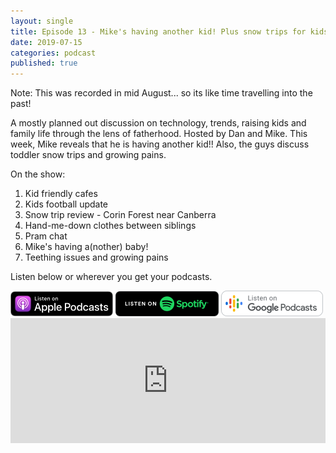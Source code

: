 ```yaml
---
layout: single
title: Episode 13 - Mike's having another kid! Plus snow trips for kids and growing pains.
date: 2019-07-15
categories: podcast
published: true
---
```


Note: This was recorded in mid August... so its like time travelling into the past!

A mostly planned out discussion on technology, trends, raising kids and family life through the lens of fatherhood. Hosted by Dan and Mike. This week, Mike reveals that he is having another kid!! Also, the guys discuss toddler snow trips and growing pains.

On the show:
1. Kid friendly cafes
2. Kids football update
3. Snow trip review - Corin Forest near Canberra
4. Hand-me-down clothes between siblings
5. Pram chat
6. Mike's having a(nother) baby!
7. Teething issues and growing pains



Listen below or wherever you get your podcasts.

<a href="https://itunes.apple.com/au/podcast/ordinary-dads/id1455441874">
<img src="/assets/images/ApplePod.jpg"></a>

<a href="https://open.spotify.com/show/5u6qyzeOUh3gIfsuNpjJTj">
<img src="/assets/images/Spotify.png"></a>

<a href="https://www.google.com/podcasts?feed=aHR0cHM6Ly9yc3Mud2hvb3Noa2FhLmNvbS9yc3MvcG9kY2FzdC9pZC82MjMz">
<img src="/assets/images/google_podcasts164.png"></a>


<iframe width="100%" height="200" src="https://player.whooshkaa.com/player/episode/id/421222?visual=true&sharing=true" frameborder="0" style="width: 100%; height: 200px"></iframe>
